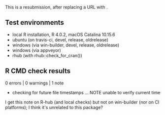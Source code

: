 This is a resubmission, after replacing a <http> URL with <https>.

## Test environments

* local R installation, R 4.0.2, macOS Catalina 10.15.6
* ubuntu (on travis-ci, devel, release, oldrelease)
* windows (via win-builder, devel, release, oldrelease)
* windows (via appveyor)
* rhub (with rhub::check_for_cran())

## R CMD check results

0 errors | 0 warnings | 1 note

* checking for future file timestamps ... NOTE
  unable to verify current time

I get this note on R-hub (and local checks) but not on win-builder (nor on CI platforms); I think it's unrelated to this package?
